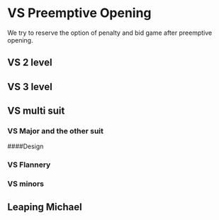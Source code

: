 VS Preemptive Opening
=====================
We try to reserve the option of penalty and bid game after preemptive opening.


VS 2 level
----------



VS 3 level
----------



VS multi suit
-------------
### VS Major and the other suit
####Design


### VS Flannery

### VS minors


Leaping Michael
---------------
